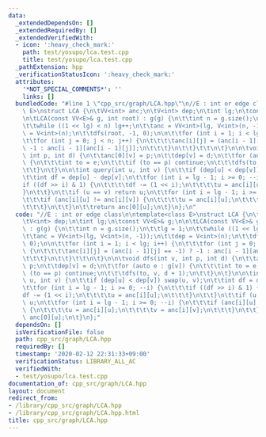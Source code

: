 ```yaml
---
data:
  _extendedDependsOn: []
  _extendedRequiredBy: []
  _extendedVerifiedWith:
  - icon: ':heavy_check_mark:'
    path: test/yosupo/lca.test.cpp
    title: test/yosupo/lca.test.cpp
  _pathExtension: hpp
  _verificationStatusIcon: ':heavy_check_mark:'
  attributes:
    '*NOT_SPECIAL_COMMENTS*': ''
    links: []
  bundledCode: "#line 1 \"cpp_src/graph/LCA.hpp\"\n//E : int or edge class\n\ntemplate<class\
    \ E>\nstruct LCA {\n\tVV<int> anc;\n\tV<int> dep;\n\tint lg;\n\tconst VV<E>& g;\n\
    \n\tLCA(const VV<E>& g, int root) : g(g) {\n\t\tint n = g.size();\n\t\tlg = 1;\n\
    \t\twhile ((1 << lg) < n) lg++;\n\t\tanc = VV<int>(lg, V<int>(n, -1));\n\t\tdep\
    \ = V<int>(n);\n\t\tdfs(root, -1, 0);\n\n\t\tfor (int i = 1; i < lg; i++) {\n\t\
    \t\tfor (int j = 0; j < n; j++) {\n\t\t\t\tanc[i][j] = (anc[i - 1][j] == -1) ?\
    \ -1 : anc[i - 1][anc[i - 1][j]];\n\t\t\t}\n\t\t}\t\t\n\t}\n\n\tvoid dfs(int v,\
    \ int p, int d) {\n\t\tanc[0][v] = p;\n\t\tdep[v] = d;\n\t\tfor (auto e : g[v])\
    \ {\n\t\t\tint to = e;\n\t\t\tif (to == p) continue;\n\t\t\tdfs(to, v, d + 1);\n\
    \t\t}\n\t}\n\n\tint query(int u, int v) {\n\t\tif (dep[u] < dep[v]) swap(u, v);\n\
    \t\tint df = dep[u] - dep[v];\n\t\tfor (int i = lg - 1; i >= 0; --i) {\n\t\t\t\
    if ((df >> i) & 1) {\n\t\t\t\tdf -= (1 << i);\n\t\t\t\tu = anc[i][u];\n\t\t\t\
    }\n\t\t}\n\t\tif (u == v) return u;\n\t\tfor (int i = lg - 1; i >= 0; --i) {\n\
    \t\t\tif (anc[i][u] != anc[i][v]) {\n\t\t\t\tu = anc[i][u];\n\t\t\t\tv = anc[i][v];\n\
    \t\t\t}\n\t\t}\n\t\treturn anc[0][u];\n\t}\n};\n"
  code: "//E : int or edge class\n\ntemplate<class E>\nstruct LCA {\n\tVV<int> anc;\n\
    \tV<int> dep;\n\tint lg;\n\tconst VV<E>& g;\n\n\tLCA(const VV<E>& g, int root)\
    \ : g(g) {\n\t\tint n = g.size();\n\t\tlg = 1;\n\t\twhile ((1 << lg) < n) lg++;\n\
    \t\tanc = VV<int>(lg, V<int>(n, -1));\n\t\tdep = V<int>(n);\n\t\tdfs(root, -1,\
    \ 0);\n\n\t\tfor (int i = 1; i < lg; i++) {\n\t\t\tfor (int j = 0; j < n; j++)\
    \ {\n\t\t\t\tanc[i][j] = (anc[i - 1][j] == -1) ? -1 : anc[i - 1][anc[i - 1][j]];\n\
    \t\t\t}\n\t\t}\t\t\n\t}\n\n\tvoid dfs(int v, int p, int d) {\n\t\tanc[0][v] =\
    \ p;\n\t\tdep[v] = d;\n\t\tfor (auto e : g[v]) {\n\t\t\tint to = e;\n\t\t\tif\
    \ (to == p) continue;\n\t\t\tdfs(to, v, d + 1);\n\t\t}\n\t}\n\n\tint query(int\
    \ u, int v) {\n\t\tif (dep[u] < dep[v]) swap(u, v);\n\t\tint df = dep[u] - dep[v];\n\
    \t\tfor (int i = lg - 1; i >= 0; --i) {\n\t\t\tif ((df >> i) & 1) {\n\t\t\t\t\
    df -= (1 << i);\n\t\t\t\tu = anc[i][u];\n\t\t\t}\n\t\t}\n\t\tif (u == v) return\
    \ u;\n\t\tfor (int i = lg - 1; i >= 0; --i) {\n\t\t\tif (anc[i][u] != anc[i][v])\
    \ {\n\t\t\t\tu = anc[i][u];\n\t\t\t\tv = anc[i][v];\n\t\t\t}\n\t\t}\n\t\treturn\
    \ anc[0][u];\n\t}\n};"
  dependsOn: []
  isVerificationFile: false
  path: cpp_src/graph/LCA.hpp
  requiredBy: []
  timestamp: '2020-02-12 22:31:33+09:00'
  verificationStatus: LIBRARY_ALL_AC
  verifiedWith:
  - test/yosupo/lca.test.cpp
documentation_of: cpp_src/graph/LCA.hpp
layout: document
redirect_from:
- /library/cpp_src/graph/LCA.hpp
- /library/cpp_src/graph/LCA.hpp.html
title: cpp_src/graph/LCA.hpp
---
```

